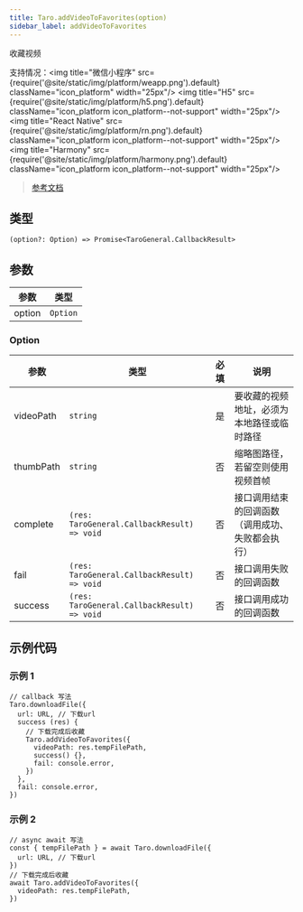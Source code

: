 ```yaml
---
title: Taro.addVideoToFavorites(option)
sidebar_label: addVideoToFavorites
---
```


收藏视频

支持情况：<img title="微信小程序" src={require('@site/static/img/platform/weapp.png').default} className="icon_platform" width="25px"/> <img title="H5" src={require('@site/static/img/platform/h5.png').default} className="icon_platform icon_platform--not-support" width="25px"/> <img title="React Native" src={require('@site/static/img/platform/rn.png').default} className="icon_platform icon_platform--not-support" width="25px"/> <img title="Harmony" src={require('@site/static/img/platform/harmony.png').default} className="icon_platform icon_platform--not-support" width="25px"/>

> [参考文档](https://developers.weixin.qq.com/miniprogram/dev/api/open-api/favorites/wx.addVideoToFavorites.html)

## 类型

```tsx
(option?: Option) => Promise<TaroGeneral.CallbackResult>
```

## 参数

| 参数 | 类型 |
| --- | --- |
| option | `Option` |

### Option

| 参数 | 类型 | 必填 | 说明 |
| --- | --- | :---: | --- |
| videoPath | `string` | 是 | 要收藏的视频地址，必须为本地路径或临时路径 |
| thumbPath | `string` | 否 | 缩略图路径，若留空则使用视频首帧 |
| complete | `(res: TaroGeneral.CallbackResult) => void` | 否 | 接口调用结束的回调函数（调用成功、失败都会执行） |
| fail | `(res: TaroGeneral.CallbackResult) => void` | 否 | 接口调用失败的回调函数 |
| success | `(res: TaroGeneral.CallbackResult) => void` | 否 | 接口调用成功的回调函数 |

## 示例代码

### 示例 1

```tsx
// callback 写法
Taro.downloadFile({
  url: URL, // 下载url
  success (res) {
    // 下载完成后收藏
    Taro.addVideoToFavorites({
      videoPath: res.tempFilePath,
      success() {},
      fail: console.error,
    })
  },
  fail: console.error,
})
```

### 示例 2

```tsx
// async await 写法
const { tempFilePath } = await Taro.downloadFile({
  url: URL, // 下载url
})
// 下载完成后收藏
await Taro.addVideoToFavorites({
  videoPath: res.tempFilePath,
})
```
